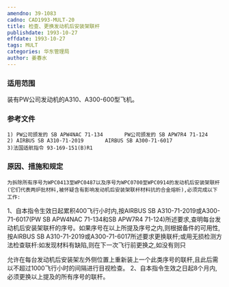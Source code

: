 ```yaml
---
amendno: 39-1083
cadno: CAD1993-MULT-20
title: 检查、更换发动机后安装架联杆
publishdate: 1993-10-27
effdate: 1993-10-27
tags: MULT
categories: 华东管理局
author: 姜春水
---
```


### 适用范围 
装有PW公司发动机的A310、A300-600型飞机。

<!--more-->
### 参考文件
    1) PW公司颁发的 SB APW4NAC 71-134       PW公司颁发的 SB APW7R4 71-124 
    2) AIRBUS SB A310-71-2019       AIRBUS SB A300-71-6017 
    3)法国适航指令 93-169-151(B)R1 

### 原因、措施和规定 
    为拆除所有序号为WPC0413至WPC0487以及序号为WPC0700至WPC0914的发动机后安装架联杆(它们代表两炉批材料,被怀疑含有影响发动机后安装架联杆材料抗的合金熔析),必须完成以下工作: 
1、自本指令生效日起累积400飞行小时内,按AIRBUS SB A310-71-2019或A300-71-6017(PW SB APW4NAC 71-134和SB APW7R4 71-124)所述要求,查明每台发动机后安装架联杆的序号。如果序号在以上所提及序号之内,则根据备件的可用性,按AIRBUS SB A310-71-2019或A300-71-6017所述要求更换联杆;或用无损检测方法检查联杆:如发现材料有缺陷,则在下一次飞行前更换之,如没有则只
       
允许在每台发动机后安装架左外侧位置上重新装上一个此类序号的联杆,且此后需以不超过1000飞行小时的间隔进行目视检查。     2、自本指令生效之日起8个月内,必须更换以上提及的所有序号的联杆。
